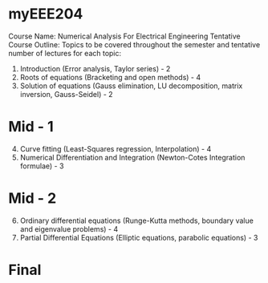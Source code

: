 # myEEE204
Course Name: Numerical Analysis For Electrical Engineering
Tentative Course Outline:
Topics to be covered throughout the semester and tentative number of lectures for each topic:
1. Introduction (Error analysis, Taylor series) - 2
2. Roots of equations (Bracketing and open methods) - 4
3. Solution of equations (Gauss elimination, LU decomposition, matrix inversion, Gauss-Seidel) - 2
# Mid - 1
4. Curve fitting (Least-Squares regression, Interpolation) - 4
5. Numerical Differentiation and Integration (Newton-Cotes Integration formulae) - 3
# Mid - 2
6. Ordinary differential equations (Runge-Kutta methods, boundary value and eigenvalue problems) - 4
7. Partial Differential Equations (Elliptic equations, parabolic equations) - 3
# Final
